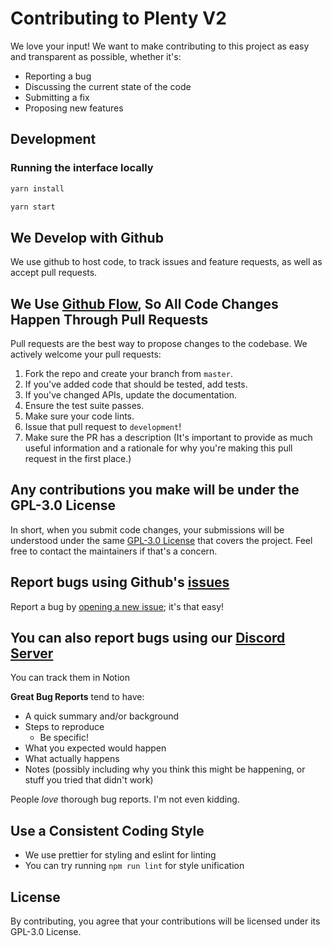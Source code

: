 # Contributing to Plenty V2
We love your input! We want to make contributing to this project as easy and transparent as possible, whether it's:

- Reporting a bug
- Discussing the current state of the code
- Submitting a fix
- Proposing new features

## Development

### Running the interface locally

```bash
yarn install
```
```bash
yarn start
```

## We Develop with Github
We use github to host code, to track issues and feature requests, as well as accept pull requests.

## We Use [Github Flow](https://docs.github.com/en/get-started/quickstart/contributing-to-projects), So All Code Changes Happen Through Pull Requests
Pull requests are the best way to propose changes to the codebase. We actively welcome your pull requests:

1. Fork the repo and create your branch from `master`.
2. If you've added code that should be tested, add tests.
3. If you've changed APIs, update the documentation.
4. Ensure the test suite passes.
5. Make sure your code lints.
6. Issue that pull request to `development`!
7. Make sure the PR has a description (It's important to provide as much useful information and a rationale for why you're making this pull request in the first place.)

## Any contributions you make will be under the GPL-3.0 License
In short, when you submit code changes, your submissions will be understood under the same [GPL-3.0 License](./License) that covers the project. Feel free to contact the maintainers if that's a concern.

## Report bugs using Github's [issues](https://github.com/Plenty-DeFi/plenty-v2/issues)
Report a bug by [opening a new issue](https://github.com/Plenty-DeFi/plenty-v2/issues/new); it's that easy!

## You can also report bugs using our [Discord Server](https://discord.gg/H4Xrv2uYrS)
You can track them in Notion

**Great Bug Reports** tend to have:

- A quick summary and/or background
- Steps to reproduce
    - Be specific!
- What you expected would happen
- What actually happens
- Notes (possibly including why you think this might be happening, or stuff you tried that didn't work)

People *love* thorough bug reports. I'm not even kidding.

## Use a Consistent Coding Style
* We use prettier for styling and eslint for linting
* You can try running `npm run lint` for style unification

## License
By contributing, you agree that your contributions will be licensed under its GPL-3.0 License.